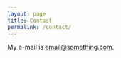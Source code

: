```yaml
---
layout: page
title: Contact
permalink: /contact/
---
```




My e-mail is [email@something.com](mailto:email@something.com).